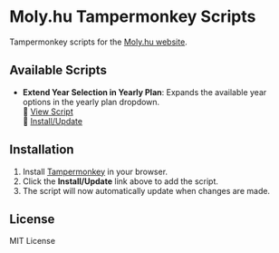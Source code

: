 # Moly.hu Tampermonkey Scripts

Tampermonkey scripts for the [Moly.hu website](https://moly.hu).

## Available Scripts

- **Extend Year Selection in Yearly Plan**: Expands the available year options in the yearly plan dropdown.  
  📜 [View Script](https://github.com/regisz/moly-scripts/blob/main/extend_year_selection_in_yearly_plan.user.js)  
  🔄 [Install/Update](https://github.com/regisz/moly-scripts/raw/main/extend_year_selection_in_yearly_plan.user.js)

## Installation

1. Install [Tampermonkey](https://www.tampermonkey.net/) in your browser.
2. Click the **Install/Update** link above to add the script.
3. The script will now automatically update when changes are made.

## License

MIT License